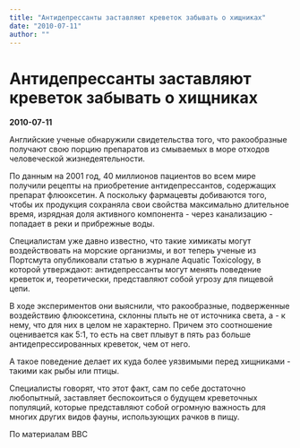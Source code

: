 ```yaml
---
title: "Антидепрессанты заставляют креветок забывать о хищниках"
date: "2010-07-11"
author: ""
---
```


# Антидепрессанты заставляют креветок забывать о хищниках

**2010-07-11** 

Английские ученые обнаружили свидетельства того, что ракообразные получают свою порцию препаратов из смываемых в море отходов человеческой жизнедеятельности.

По данным на 2001 год, 40 миллионов пациентов во всем мире получили рецепты на приобретение антидепрессантов, содержащих препарат флюоксетин. А поскольку фармацевты добиваются того, чтобы их продукция сохраняла свои свойства максимально длительное время, изрядная доля активного компонента - через канализацию - попадает в реки и прибрежные воды.

Специалистам уже давно известно, что такие химикаты могут воздействовать на морские организмы, и вот теперь ученые из Портсмута опубликовали статью в журнале Aquatic Toxicology, в которой утверждают: антидепрессанты могут менять поведение креветок и, теоретически, представляют собой угрозу для пищевой цепи.

В ходе экспериментов они выяснили, что ракообразные, подверженные воздействию флюоксетина, склонны плыть не от источника света, а - к нему, что для них в целом не характерно. Причем это соотношение оценивается как 5:1, то есть на свет плывут в пять раз больше антидепрессированных креветок, чем от него.

А такое поведение делает их куда более уязвимыми перед хищниками - такими как рыбы или птицы.

Специалисты говорят, что этот факт, сам по себе достаточно любопытный, заставляет беспокоиться о будущем креветочных популяций, которые представляют собой огромную важность для многих других видов фауны, использующих рачков в пищу.

По материалам BBC